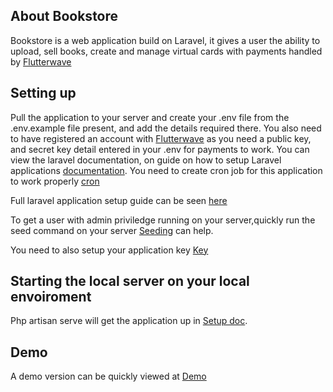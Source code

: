 
## About Bookstore

Bookstore  is a web application build on Laravel, it gives a user the ability to upload, sell books, create and manage virtual cards with payments handled by [Flutterwave](https://flutterwave.com/ng/)


## Setting up

Pull the application to your server and create your .env file from the .env.example file present, and add the details required there. You also need to have registered an account with [Flutterwave](https://flutterwave.com/ng/) as you need a public key, and secret key detail entered in your .env for payments to work. You can view the laravel documentation, on guide on how to setup Laravel applications [documentation](https://laravel.com/docs).
You need to create cron job for this application to work properly [cron](https://laravel.com/docs/7.x/homestead#configuring-cron-schedules)

Full laravel application setup guide can be seen [here](https://laravel.com/docs/7.x/installation#installing-laravel)

To get a user with admin priviledge running on your server,quickly run the seed command on your server [Seeding](https://laravel.com/docs/7.x/seeding#running-seeders) can help. 

You need to also setup your application key [Key](https://laravel.com/docs/7.x/seeding#running-seeders)

## Starting the local server on your local envoiroment

Php artisan serve will get the application up in [Setup doc](https://laravel.com/docs/7.x/installation#installing-laravel).

## Demo
A demo version can be quickly viewed at [Demo](https://bookstore.chibuokemibezim.dev/)